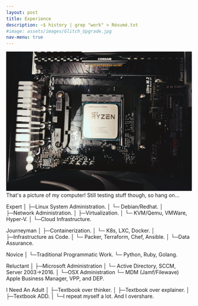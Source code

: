 ```yaml
---
layout: post
title: Experience
description: ~$ history | grep "work" > Résumé.txt
#image: assets/images/Glitch_Upgrade.jpg
nav-menu: true
---
```

<p><span class="image left">
<img src="assets/images/Glitch_Upgrade.jpg" alt="Picture of a Computer."/>
</span>That's a picture of my computer! Still testing stuff though, so hang on...
</p>


Expert
    │
    ├─Linux System Administration.
    │ └─ Debian/Redhat.
    │
    ├─Network Administration.
    │
    ├─Virtualization.
    │ └─ KVM/Qemu, VMWare, Hyper-V.
    │
    └─Cloud Infrastructure.

Journeyman
    │
    ├─Containerization.
    │ └─ K8s, LXC, Docker.
    │
    ├─Infrastructure as Code.
    │ └─ Packer, Terraform, Chef, Ansible.
    │
    └─Data Assurance.

Novice
    │
    └─Traditional Programmatic Work.
      └─ Python, Ruby, Golang.

Reluctant
    │
    ├─Microsoft Administration
    │ └─ Active Directory, SCCM, Server 2003->2016.
    │
    └─OSX Administration
      └─ MDM (Jamf/Filewave) Apple Business Manager, VPP, and DEP.

I Need An Adult
    │
    ├─Textbook over thinker.
    │
    ├─Textbook over explainer.
    │
    ├─Textbook ADD.
    │
    └─I repeat myself a lot. And I overshare.
